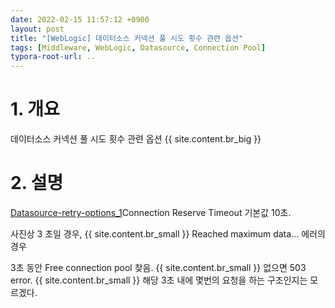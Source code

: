 ```yaml
---
date: 2022-02-15 11:57:12 +0900
layout: post
title: "[WebLogic] 데이터소스 커넥션 풀 시도 횟수 관련 옵션"
tags: [Middleware, WebLogic, Datasource, Connection Pool]
typora-root-url: ..
---
```



# 1. 개요

데이터소스 커넥션 풀 시도 횟수 관련 옵션
{{ site.content.br_big }}
# 2. 설명

[Datasource-retry-options_1](/../assets_copy_1/posts/images/WebLogic/Datasource-retry-options/Datasource-retry-options_1.png)Connection Reserve Timeout 기본값 10초.

사진상 3 초일 경우,
{{ site.content.br_small }}
Reached maximum data... 에러의 경우

3초 동안 Free connection pool 찾음.
{{ site.content.br_small }}
없으면 503 error.
{{ site.content.br_small }}
해당 3초 내에 몇번의 요청을 하는 구조인지는 모르겠다.
